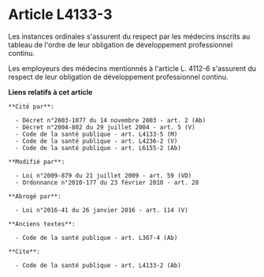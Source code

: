 # Article L4133-3

Les instances ordinales s'assurent du respect par les médecins inscrits au tableau de l'ordre de leur obligation de
développement professionnel continu.

Les employeurs des médecins mentionnés à l'article L. 4112-6 s'assurent du respect de leur obligation de développement
professionnel continu.

**Liens relatifs à cet article**

	**Cité par**:

	  - Décret n°2003-1077 du 14 novembre 2003 - art. 2 (Ab)
	  - Décret n°2004-802 du 29 juillet 2004 - art. 5 (V)
	  - Code de la santé publique - art. L4133-5 (M)
	  - Code de la santé publique - art. L4236-2 (V)
	  - Code de la santé publique - art. L6155-2 (Ab)

	**Modifié par**:

	  - Loi n°2009-879 du 21 juillet 2009 - art. 59 (VD)
	  - Ordonnance n°2010-177 du 23 février 2010 - art. 28

	**Abrogé par**:

	  - Loi n°2016-41 du 26 janvier 2016 - art. 114 (V)

	**Anciens textes**:

	  - Code de la santé publique - art. L367-4 (Ab)

	**Cite**:

	  - Code de la santé publique - art. L4133-2 (Ab)
